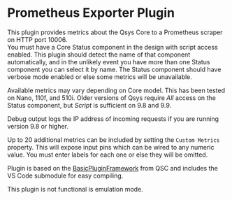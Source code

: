 # Prometheus Exporter Plugin

This plugin provides metrics about the Qsys Core to a Prometheus scraper on HTTP port 10006.  
You must have a Core Status component in the design with script access enabled.  This plugin should detect the name of that component automatically, and in the unlikely event you have more than one Status component you can select it by name.  The Status component should have verbose mode enabled or else some metrics will be unavailable.

Available metrics may vary depending on Core model.  This has been tested on Nano, 110f, and 510i.
Older versions of Qsys require _All_ access on the Status component, but _Script_ is sufficient on 9.8 and 9.9.

Debug output logs the IP address of incoming requests if you are running version 9.8 or higher.

Up to 20 additional metrics can be included by setting the `Custom Metrics` property.  This will expose input pins which can be wired to any numeric value.  You must enter labels for each one or else they will be omitted.

Plugin is based on the [BasicPluginFramework](https://bitbucket.org/qsc-communities/basicpluginframework/src/main/) from QSC and includes the VS Code submodule for easy compiling.

This plugin is not functional is emulation mode.
